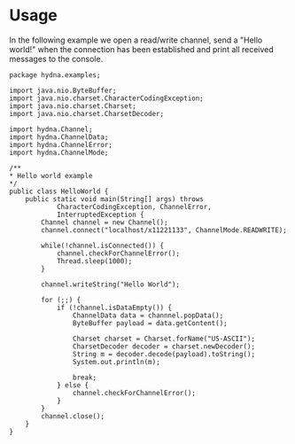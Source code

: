 # Usage

In the following example we open a read/write channel, send a "Hello world!"
when the connection has been established and print all received messages to
the console.

    package hydna.examples;

    import java.nio.ByteBuffer;
    import java.nio.charset.CharacterCodingException;
    import java.nio.charset.Charset;
    import java.nio.charset.CharsetDecoder;

    import hydna.Channel;
    import hydna.ChannelData;
    import hydna.ChannelError;
    import hydna.ChannelMode;

    /**
    * Hello world example
    */
    public class HelloWorld {
        public static void main(String[] args) throws
                CharacterCodingException, ChannelError,
                InterruptedException {
            Channel channel = new Channel();
            channel.connect("localhost/x11221133", ChannelMode.READWRITE);

            while(!channel.isConnected()) {
                channel.checkForChannelError();
                Thread.sleep(1000);
            }

            channel.writeString("Hello World");

            for (;;) {
                if (!channel.isDataEmpty()) {
                    ChannelData data = channnel.popData();
                    ByteBuffer payload = data.getContent();

                    Charset charset = Charset.forName("US-ASCII");
                    CharsetDecoder decoder = charset.newDecoder();
                    String m = decoder.decode(payload).toString();
                    System.out.println(m);
                                
                    break;
                } else {
                    channel.checkForChannelError();
                }
            }
            channel.close();
        }
    }
